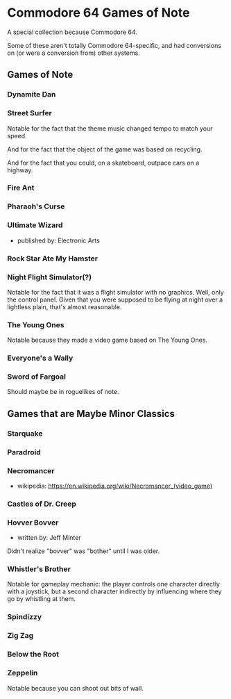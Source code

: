 Commodore 64 Games of Note
==========================

A special collection because Commodore 64.

Some of these aren't totally Commodore 64-specific, and had conversions
on (or were a conversion from) other systems.

Games of Note
-------------

### Dynamite Dan

### Street Surfer

Notable for the fact that the theme music changed tempo to match your
speed.

And for the fact that the object of the game was based on recycling.

And for the fact that you could, on a skateboard, outpace cars on a
highway.

### Fire Ant

### Pharaoh's Curse

### Ultimate Wizard

*   published by: Electronic Arts

### Rock Star Ate My Hamster

### Night Flight Simulator(?)

Notable for the fact that it was a flight simulator with no graphics.
Well, only the control panel.  Given that you were supposed to be
flying at night over a lightless plain, that's almost reasonable.

### The Young Ones

Notable because they made a video game based on The Young Ones.

### Everyone's a Wally

### Sword of Fargoal

Should maybe be in roguelikes of note.

Games that are Maybe Minor Classics
-----------------------------------

### Starquake

### Paradroid

### Necromancer

*   wikipedia: https://en.wikipedia.org/wiki/Necromancer_(video_game)

### Castles of Dr. Creep

### Hovver Bovver

*   written by: Jeff Minter

Didn't realize "bovver" was "bother" until I was older.

### Whistler's Brother

Notable for gameplay mechanic: the player controls one character directly
with a joystick, but a second character indirectly by influencing where
they go by whistling at them.

### Spindizzy

### Zig Zag

### Below the Root

### Zeppelin

Notable because you can shoot out bits of wall.
